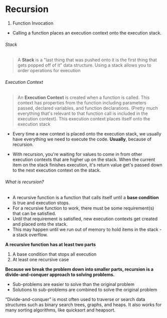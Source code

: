 # Recursion

1. Function Invocation
- Calling a function places an execution context onto the execution stack. 

###### Stack
> A **Stack** is a "last thing that was pushed onto it is the first thing that gets popped off of it" data structure. Using a stack allows you to order operations for execution

###### Execution Context
> An **Execution Context** is created when a function is called. This context has properties from the function including parameters passed, declared variables, and function declarations. (Pretty much everything that's relevant to that function call is included in the execution context). This execution context places itself onto the execution stack

- Every time a new context is placed onto the execution stack, we usually have everything we need to execute the code. __Usually__, because of recursion.

- With recursion, you're waiting for values to come in from other execution contexts that are higher up on the stack. When the current item on the stack finishes execution, it's return value get's passed down to the next execution context on the stack.

###### What is recursion?
- A recursive function is a function that calls itself until a **base condition** is true and execution stops.
- For a recursive function to work, there must be some requirement(s) that can be satisfied.
- Until that requirement is satisfied, new execution contexts get created and placed onto the stack.
- This may happen until we run out of memory to hold items in the stack - a stack overflow.

**A recursive function has at least two parts**
1. A base condition that stops all execution
2. At least one recursive case

**Because we break the problem down into smaller parts, recursion is a divide-and-conquer approach to solving problems.**

- Sub-problems are easier to solve than the original problem
- Solutions to sub-problems are combined to solve the original problem

“Divide-and-conquer” is most often used to traverse or search data structures such as binary search trees, graphs, and heaps. It also works for many sorting algorithms, like quicksort and heapsort.